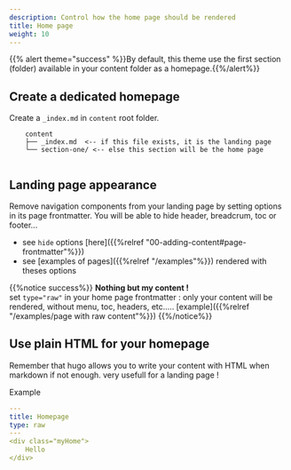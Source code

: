 ```yaml
---
description: Control how the home page should be rendered
title: Home page
weight: 10
---
```


{{% alert theme="success" %}}By default, this theme use the first section (folder) available in your content folder as a homepage.{{%/alert%}}

## Create a dedicated homepage
Create a `_index.md` in `content` root folder.

```text
	content
	├── _index.md  <-- if this file exists, it is the landing page
	└── section-one/ <-- else this section will be the home page
	    
```

## Landing page appearance
Remove navigation components from your landing page by setting options in its page frontmatter. You will be able to hide header, breadcrum, toc or footer...
* see `hide` options [here]({{%relref "00-adding-content#page-frontmatter"%}})
* see [examples of pages]({{%relref "/examples"%}}) rendered with theses options 

{{%notice success%}}
**Nothing but my content !**
\
set `type="raw"` in your home page frontmatter : only your content will be rendered, without menu, toc, headers, etc..... [example]({{%relref "/examples/page with raw content"%}})
{{%/notice%}}

## Use plain HTML for your homepage
Remember that hugo allows you to write your content with HTML when markdown if not enough. very usefull for a landing page !

Example
```yaml
---
title: Homepage
type: raw
---
<div class="myHome">
	Hello
</div>
```

